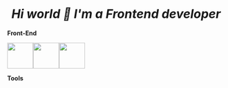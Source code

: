 # ***<div align="center">Hi world 👋 I'm a Frontend developer</div>***  

**Front-End**

<div style='display:flex; align-items:center;'>
     <img src='https://upload.wikimedia.org/wikipedia/commons/thumb/6/61/HTML5_logo_and_wordmark.svg/512px-HTML5_logo_and_wordmark.svg.png' width="60">
     <img src='https://upload.wikimedia.org/wikipedia/commons/thumb/d/d5/CSS3_logo_and_wordmark.svg/1200px-CSS3_logo_and_wordmark.svg.png' width="60"/>
     <img src='https://w7.pngwing.com/pngs/503/848/png-transparent-javascript-computer-icons-software-developer-cascading-style-sheets-javascript-logo-angle-text-rectangle.png' width="60"/>
    <!--
    <img src='https://commons.bmstu.wiki/images/b/b8/Bootstrap.png' style='transform:translateY(40px)' width='70'/>
    <img src='https://lh3.googleusercontent.com/proxy/wwPjnG_3Hu8u7s24KISrVZi70WbhQh1higrD6L0p5Fwn1jI0MFc8AqQhXrCqFwcfGlai5GjUu0LFlnaP8ui2AekjgdflDojWsMj4o_7vMx-LkOiqvJRYGRhgb1Xk2RnDiOQDkamh-m_venE0Gv_EjdAjzzR8QmqAdhXDFJQM6_7-pUil' width='60' />
    <img src='https://oneteamsolutions.in/blogoneteam/wp-content/uploads/2020/05/REACT-JS-KOCHI.png' width='60' />
    <img src='https://pica.zhimg.com/v2-b4e23a502e44692d9f3c8b427ac23e01_720w.jpg?source=172ae18b' width='60' />
    <img src='https://res.cloudinary.com/practicaldev/image/fetch/s--kpVkTsRw--/c_imagga_scale,f_auto,fl_progressive,h_420,q_auto,w_1000/https://dev-to-uploads.s3.amazonaws.com/uploads/articles/r7kj8y4dfyd1aw989edi.png' width='100' /> 
    -->
</div>

**Tools**

<!-- <div style='display:flex ; align-items:center ; flex-wrap:wrap'>

<img src='https://firebase.google.com/images/social.png' width='85'>
<img src='https://images.squarespace-cdn.com/content/v1/57c649658419c2380d1947be/1530749877859-XD498I2YH1GZ00CUYXQ5/Artboard+1.png?format=1000w' width='76'>
<img src='https://www.itmaison.tech/wp-content/uploads/2020/11/Linux.jpg' width='85'>
<img src='https://upload.wikimedia.org/wikipedia/commons/thumb/e/e0/Git-logo.svg/1280px-Git-logo.svg.png' width='85'>
<img src='https://p.kindpng.com/picc/s/128-1280187_github-logo-png-github-transparent-png.png' width='85'>
<img src='https://logowik.com/content/uploads/images/bitbucket9553.jpg' width='85'>
</div> -->
